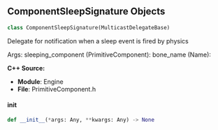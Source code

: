 ## ComponentSleepSignature Objects

```python
class ComponentSleepSignature(MulticastDelegateBase)
```

Delegate for notification when a sleep event is fired by physics

Args:
    sleeping_component (PrimitiveComponent): 
    bone_name (Name):

**C++ Source:**

- **Module**: Engine
- **File**: PrimitiveComponent.h

<a id="unreal.ComponentSleepSignature.__init__"></a>

#### __init__

```python
def __init__(*args: Any, **kwargs: Any) -> None
```

<a id="unreal.ComponentWakeSignature"></a>